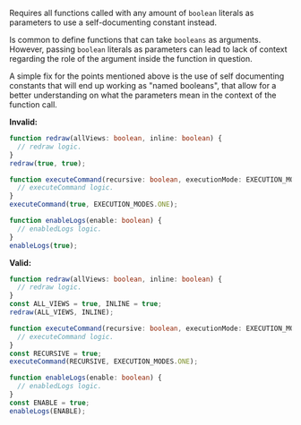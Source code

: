 Requires all functions called with any amount of `boolean` literals as
parameters to use a self-documenting constant instead.

Is common to define functions that can take `booleans` as arguments. However,
passing `boolean` literals as parameters can lead to lack of context regarding
the role of the argument inside the function in question.

A simple fix for the points mentioned above is the use of self documenting
constants that will end up working as "named booleans", that allow for a better
understanding on what the parameters mean in the context of the function call.

**Invalid:**

```typescript
function redraw(allViews: boolean, inline: boolean) {
  // redraw logic.
}
redraw(true, true);

function executeCommand(recursive: boolean, executionMode: EXECUTION_MODES) {
  // executeCommand logic.
}
executeCommand(true, EXECUTION_MODES.ONE);

function enableLogs(enable: boolean) {
  // enabledLogs logic.
}
enableLogs(true);
```

**Valid:**

```typescript
function redraw(allViews: boolean, inline: boolean) {
  // redraw logic.
}
const ALL_VIEWS = true, INLINE = true;
redraw(ALL_VIEWS, INLINE);

function executeCommand(recursive: boolean, executionMode: EXECUTION_MODES) {
  // executeCommand logic.
}
const RECURSIVE = true;
executeCommand(RECURSIVE, EXECUTION_MODES.ONE);

function enableLogs(enable: boolean) {
  // enabledLogs logic.
}
const ENABLE = true;
enableLogs(ENABLE);
```

